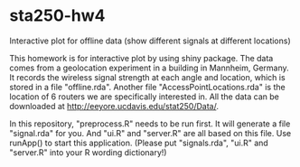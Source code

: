sta250-hw4
==========

Interactive plot for offline data (show different signals at different locations)

This homework is for interactive plot by using shiny package. The data comes from a geolocation experiment in a building in Mannheim, Germany. It records the wireless signal strength at each angle and location, which is stored in a file "offline.rda". Another file "AccessPointLocations.rda" is the location of 6 routers we are specifically interested in. All the data can be downloaded at http://eeyore.ucdavis.edu/stat250/Data/.

In this repository, "preprocess.R" needs to be run first. It will generate a file "signal.rda" for you. And "ui.R" and "server.R" are all based on this file. Use runApp() to start this application. (Please put "signals.rda", "ui.R" and "server.R" into your R wording dictionary!)
